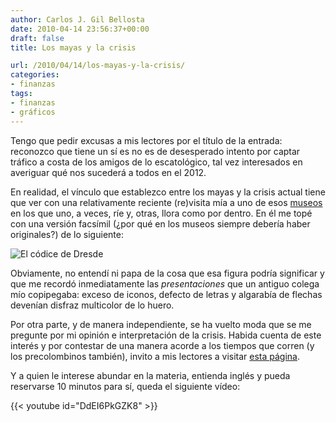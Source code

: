 ```yaml
---
author: Carlos J. Gil Bellosta
date: 2010-04-14 23:56:37+00:00
draft: false
title: Los mayas y la crisis

url: /2010/04/14/los-mayas-y-la-crisis/
categories:
- finanzas
tags:
- finanzas
- gráficos
---
```


Tengo que pedir excusas a mis lectores por el título de la entrada: reconozco que tiene un sí es no es de desesperado intento por captar tráfico a costa de los amigos de lo escatológico, tal vez interesados en averiguar qué nos sucederá a todos en el 2012.

En realidad, el vínculo que establezco entre los mayas y la crisis actual tiene que ver con una relativamente reciente (re)visita mía a uno de esos [museos](http://www.museonacional.gov.co/) en los que uno, a veces, ríe y, otras, llora como por dentro. En él me topé con una versión facsímil (¿por qué en los museos siempre debería haber originales?) de lo siguiente:

![El códice de Dresde](http://upload.wikimedia.org/wikipedia/commons/8/85/Dresden_Codex_p09.jpg)

Obviamente, no entendí ni papa de la cosa que esa figura podría significar y que me recordó inmediatamente las _presentaciones_ que un antiguo colega mío copipegaba: exceso de iconos, defecto de letras y algarabía de flechas devenían disfraz multicolor de lo huero.

Por otra parte, y de manera independiente, se ha vuelto moda que se me pregunte por mi opinión e interpretación de la crisis. Habida cuenta de este interés y por contestar de una manera acorde a los tiempos que corren (y los precolombinos también), invito a mis lectores a visitar [esta página](http://flowingdata.com/2009/03/13/27-visualizations-and-infographics-to-understand-the-financial-crisis/).

Y a quien le interese abundar en la materia, entienda inglés y pueda reservarse 10 minutos para sí, queda el siguiente vídeo:

{{< youtube id="DdEI6PkGZK8" >}}